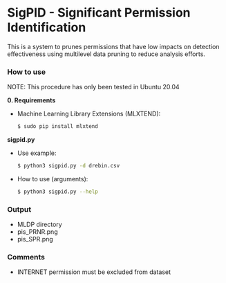 # SigPID - Significant Permission Identification

This is a system to prunes permissions that have low impacts on detection effectiveness using multilevel data pruning to reduce analysis efforts.

### How to use

NOTE: This procedure has only been tested in Ubuntu 20.04

**0. Requirements**
- Machine Learning Library Extensions (MLXTEND):
    ```sh
    $ sudo pip install mlxtend
    ```

**sigpid.py**
- Use example:
    ```sh
    $ python3 sigpid.py -d drebin.csv
    ```

- How to use (arguments):
    ```sh
    $ python3 sigpid.py --help
    ```

### Output
- MLDP directory
- pis_PRNR.png
- pis_SPR.png

### Comments
- INTERNET permission must be excluded from dataset
